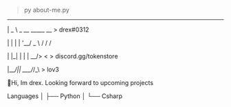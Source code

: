 > py about-me.py

  ____                
 |  _ \ _ __ _____  __  > drex#0312

| | | | '__/ _ \ \/ /  /
 
 | |_| | | |  __/>  <     > discord.gg/tokenstore
 
 |____/|_|  \___/_/\_\    > lov3
 
 👋Hi, Im drex. Looking forward to upcoming projects
                      
Languages
│   ├── Python
│   └── Csharp
                     
                     

